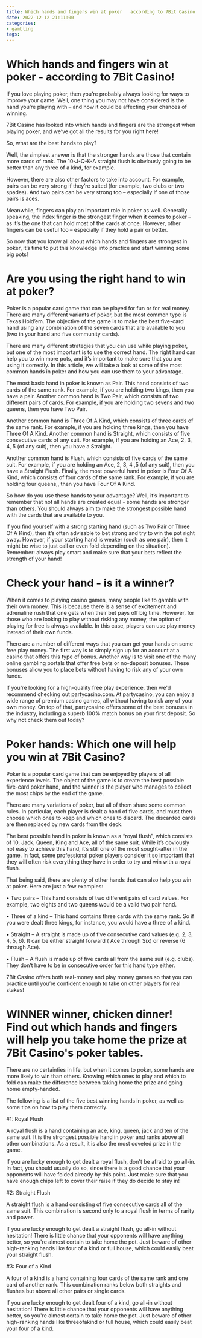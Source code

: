 ```yaml
---
title: Which hands and fingers win at poker   according to 7Bit Casino! 
date: 2022-12-12 21:11:00
categories:
- gambling
tags:
---
```



#  Which hands and fingers win at poker - according to 7Bit Casino! 

If you love playing poker, then you’re probably always looking for ways to improve your game. Well, one thing you may not have considered is the hand you’re playing with – and how it could be affecting your chances of winning. 

7Bit Casino has looked into which hands and fingers are the strongest when playing poker, and we’ve got all the results for you right here! 

So, what are the best hands to play? 

Well, the simplest answer is that the stronger hands are those that contain more cards of rank. The 10-J-Q-K-A straight flush is obviously going to be better than any three of a kind, for example. 

However, there are also other factors to take into account. For example, pairs can be very strong if they’re suited (for example, two clubs or two spades). And two pairs can be very strong too – especially if one of those pairs is aces. 

Meanwhile, fingers can play an important role in poker as well. Generally speaking, the index finger is the strongest finger when it comes to poker – as it’s the one that can hold most of the cards at once. However, other fingers can be useful too – especially if they hold a pair or better. 

So now that you know all about which hands and fingers are strongest in poker, it’s time to put this knowledge into practice and start winning some big pots!

#  Are you using the right hand to win at poker? 

Poker is a popular card game that can be played for fun or for real money. There are many different variants of poker, but the most common type is Texas Hold’em. The objective of the game is to make the best five-card hand using any combination of the seven cards that are available to you (two in your hand and five community cards).

There are many different strategies that you can use while playing poker, but one of the most important is to use the correct hand. The right hand can help you to win more pots, and it’s important to make sure that you are using it correctly. In this article, we will take a look at some of the most common hands in poker and how you can use them to your advantage.

The most basic hand in poker is known as Pair. This hand consists of two cards of the same rank. For example, if you are holding two kings, then you have a pair. Another common hand is Two Pair, which consists of two different pairs of cards. For example, if you are holding two sevens and two queens, then you have Two Pair.

Another common hand is Three Of A Kind, which consists of three cards of the same rank. For example, if you are holding three kings, then you have Three Of A Kind. Another common hand is Straight, which consists of five consecutive cards of any suit. For example, if you are holding an Ace, 2, 3, 4, 5 (of any suit), then you have a Straight.

Another common hand is Flush, which consists of five cards of the same suit. For example, if you are holding an Ace, 2, 3, 4 ,5 (of any suit), then you have a Straight Flush. Finally, the most powerful hand in poker is Four Of A Kind, which consists of four cards of the same rank. For example, if you are holding four queens,, then you have Four Of A Kind.

So how do you use these hands to your advantage? Well, it’s important to remember that not all hands are created equal - some hands are stronger than others. You should always aim to make the strongest possible hand with the cards that are available to you.

If you find yourself with a strong starting hand (such as Two Pair or Three Of A Kind), then it’s often advisable to bet strong and try to win the pot right away. However, if your starting hand is weaker (such as one pair), then it might be wise to just call or even fold depending on the situation). Remember: always play smart and make sure that your bets reflect the strength of your hand!

#  Check your hand - is it a winner? 

When it comes to playing casino games, many people like to gamble with their own money. This is because there is a sense of excitement and adrenaline rush that one gets when their bet pays off big time. However, for those who are looking to play without risking any money, the option of playing for free is always available. In this case, players can use play money instead of their own funds. 

There are a number of different ways that you can get your hands on some free play money. The first way is to simply sign up for an account at a casino that offers this type of bonus. Another way is to visit one of the many online gambling portals that offer free bets or no-deposit bonuses. These bonuses allow you to place bets without having to risk any of your own funds.

If you're looking for a high-quality free play experience, then we'd recommend checking out partycasino.com. At partycasino, you can enjoy a wide range of premium casino games, all without having to risk any of your own money. On top of that, partycasino offers some of the best bonuses in the industry, including a superb 100% match bonus on your first deposit. So why not check them out today?

#  Poker hands: Which one will help you win at 7Bit Casino? 

Poker is a popular card game that can be enjoyed by players of all experience levels. The object of the game is to create the best possible five-card poker hand, and the winner is the player who manages to collect the most chips by the end of the game.

There are many variations of poker, but all of them share some common rules. In particular, each player is dealt a hand of five cards, and must then choose which ones to keep and which ones to discard. The discarded cards are then replaced by new cards from the deck.

The best possible hand in poker is known as a “royal flush”, which consists of 10, Jack, Queen, King and Ace, all of the same suit. While it’s obviously not easy to achieve this hand, it’s still one of the most sought-after in the game. In fact, some professional poker players consider it so important that they will often risk everything they have in order to try and win with a royal flush.

That being said, there are plenty of other hands that can also help you win at poker. Here are just a few examples:

• Two pairs – This hand consists of two different pairs of card values. For example, two eights and two queens would be a valid two pair hand.

• Three of a kind – This hand contains three cards with the same rank. So if you were dealt three kings, for instance, you would have a three of a kind.

• Straight – A straight is made up of five consecutive card values (e.g. 2, 3, 4, 5, 6). It can be either straight forward ( Ace through Six) or reverse (6 through Ace).

• Flush – A flush is made up of five cards all from the same suit (e.g. clubs). They don’t have to be in consecutive order for this hand type either.

7Bit Casino offers both real-money and play money games so that you can practice until you’re confident enough to take on other players for real stakes!

#  WINNER winner, chicken dinner! Find out which hands and fingers will help you take home the prize at 7Bit Casino's poker tables.

There are no certainties in life, but when it comes to poker, some hands are more likely to win than others. Knowing which ones to play and which to fold can make the difference between taking home the prize and going home empty-handed.

The following is a list of the five best winning hands in poker, as well as some tips on how to play them correctly.

#1: Royal Flush

A royal flush is a hand containing an ace, king, queen, jack and ten of the same suit. It is the strongest possible hand in poker and ranks above all other combinations. As a result, it is also the most coveted prize in the game.

If you are lucky enough to get dealt a royal flush, don't be afraid to go all-in. In fact, you should usually do so, since there is a good chance that your opponents will have folded already by this point. Just make sure that you have enough chips left to cover their raise if they do decide to stay in!

#2: Straight Flush

A straight flush is a hand consisting of five consecutive cards all of the same suit. This combination is second only to a royal flush in terms of rarity and power.

If you are lucky enough to get dealt a straight flush, go all-in without hesitation! There is little chance that your opponents will have anything better, so you're almost certain to take home the pot. Just beware of other high-ranking hands like four of a kind or full house, which could easily beat your straight flush.

#3: Four of a Kind

A four of a kind is a hand containing four cards of the same rank and one card of another rank. This combination ranks below both straights and flushes but above all other pairs or single cards.

If you are lucky enough to get dealt four of a kind, go all-in without hesitation! There is little chance that your opponents will have anything better, so you're almost certain to take home the pot. Just beware of other high-ranking hands like threeofakind or full house, which could easily beat your four of a kind.